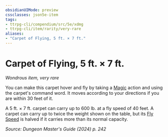 ```yaml
---
obsidianUIMode: preview
cssclasses: json5e-item
tags:
- ttrpg-cli/compendium/src/5e/xdmg
- ttrpg-cli/item/rarity/very-rare
aliases: 
- "Carpet of Flying, 5 ft. × 7 ft."
---
```

# Carpet of Flying, 5 ft. × 7 ft.
*Wondrous item, very rare*  



You can make this carpet hover and fly by taking a [Magic](Mechanics/rules/actions.md#Magic) action and using the carpet's command word. It moves according to your directions if you are within 30 feet of it.

A 5 ft. × 7 ft. carpet can carry up to 600 lb. at a fly speed of 40 feet. A carpet can carry up to twice the weight shown on the table, but its [Fly Speed](Mechanics/rules/variant-rules/fly-speed-xphb.md) is halved if it carries more than its normal capacity.

*Source: Dungeon Master's Guide (2024) p. 242*